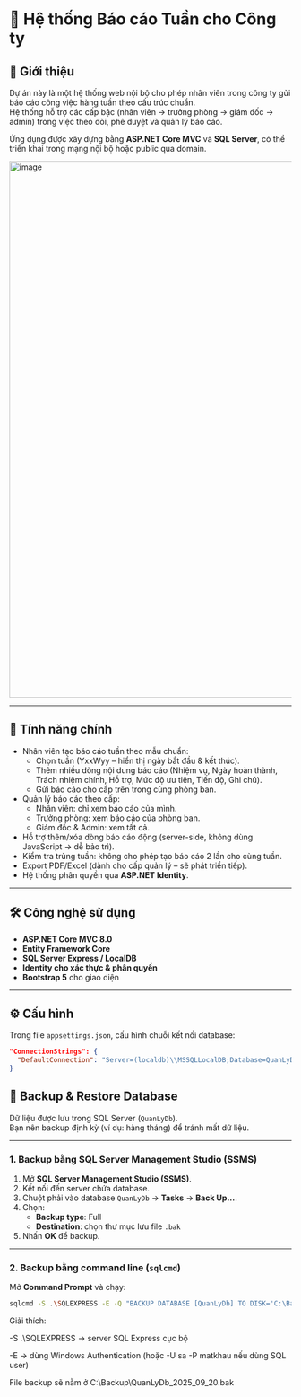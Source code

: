 # 📝 Hệ thống Báo cáo Tuần cho Công ty

## 📌 Giới thiệu
Dự án này là một hệ thống web nội bộ cho phép nhân viên trong công ty gửi báo cáo công việc hàng tuần theo cấu trúc chuẩn.  
Hệ thống hỗ trợ các cấp bậc (nhân viên → trưởng phòng → giám đốc → admin) trong việc theo dõi, phê duyệt và quản lý báo cáo.

Ứng dụng được xây dựng bằng **ASP.NET Core MVC** và **SQL Server**, có thể triển khai trong mạng nội bộ hoặc public qua domain.

<img width="1906" height="956" alt="image" src="https://github.com/user-attachments/assets/373953a1-a46c-4d82-b9bf-99cfa2c68602" />

---

## 🚀 Tính năng chính
- Nhân viên tạo báo cáo tuần theo mẫu chuẩn:
  - Chọn tuần (YxxWyy – hiển thị ngày bắt đầu & kết thúc).
  - Thêm nhiều dòng nội dung báo cáo (Nhiệm vụ, Ngày hoàn thành, Trách nhiệm chính, Hỗ trợ, Mức độ ưu tiên, Tiến độ, Ghi chú).
  - Gửi báo cáo cho cấp trên trong cùng phòng ban.
- Quản lý báo cáo theo cấp:
  - Nhân viên: chỉ xem báo cáo của mình.
  - Trưởng phòng: xem báo cáo của phòng ban.
  - Giám đốc & Admin: xem tất cả.
- Hỗ trợ thêm/xóa dòng báo cáo động (server-side, không dùng JavaScript → dễ bảo trì).
- Kiểm tra trùng tuần: không cho phép tạo báo cáo 2 lần cho cùng tuần.
- Export PDF/Excel (dành cho cấp quản lý – sẽ phát triển tiếp).
- Hệ thống phân quyền qua **ASP.NET Identity**.

---

## 🛠️ Công nghệ sử dụng
- **ASP.NET Core MVC 8.0**
- **Entity Framework Core**
- **SQL Server Express / LocalDB**
- **Identity cho xác thực & phân quyền**
- **Bootstrap 5** cho giao diện

---

## ⚙️ Cấu hình
Trong file `appsettings.json`, cấu hình chuỗi kết nối database:

```json
"ConnectionStrings": {
  "DefaultConnection": "Server=(localdb)\\MSSQLLocalDB;Database=QuanLyDb;Trusted_Connection=True;MultipleActiveResultSets=true"
}
```
## 💾 Backup & Restore Database

Dữ liệu được lưu trong SQL Server (`QuanLyDb`).  
Bạn nên backup định kỳ (ví dụ: hàng tháng) để tránh mất dữ liệu.

---

### 1. Backup bằng SQL Server Management Studio (SSMS)
1. Mở **SQL Server Management Studio (SSMS)**.
2. Kết nối đến server chứa database.
3. Chuột phải vào database `QuanLyDb` → **Tasks** → **Back Up...**.
4. Chọn:
   - **Backup type**: Full
   - **Destination**: chọn thư mục lưu file `.bak`
5. Nhấn **OK** để backup.

---

### 2. Backup bằng command line (`sqlcmd`)
Mở **Command Prompt** và chạy:

```bash
sqlcmd -S .\SQLEXPRESS -E -Q "BACKUP DATABASE [QuanLyDb] TO DISK='C:\Backup\QuanLyDb_2025_09_20.bak'"
```
Giải thích:

  -S .\SQLEXPRESS → server SQL Express cục bộ
  
  -E → dùng Windows Authentication (hoặc -U sa -P matkhau nếu dùng SQL user)
  
  File backup sẽ nằm ở C:\Backup\QuanLyDb_2025_09_20.bak
